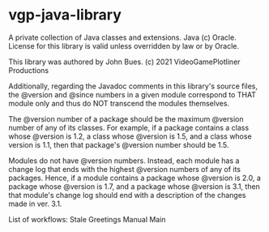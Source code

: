 # vgp-java-library
A private collection of Java classes and extensions. Java (c) Oracle. License
for this library is valid unless overridden by law or by Oracle.

This library was authored by John Bues.
(c) 2021 VideoGamePlotliner Productions

Additionally, regarding the Javadoc comments in this library's source files,
the @version and @since numbers in a given module correspond to THAT module
only and thus do NOT transcend the modules themselves.

The @version number of a package should be the maximum @version number of any
of its classes. For example, if a package contains a class whose @version is
1.2, a class whose @version is 1.5, and a class whose version is 1.1, then
that package's @version number should be 1.5.

Modules do not have @version numbers. Instead, each module has a change log
that ends with the highest @version numbers of any of its packages. Hence, if
a module contains a package whose @version is 2.0, a package whose @version
is 1.7, and a package whose @version is 3.1, then that module's change log
should end with a description of the changes made in ver. 3.1.

List of workflows:
Stale
Greetings
Manual
Main